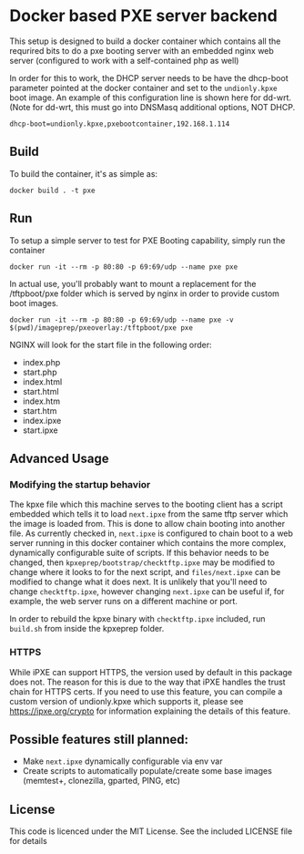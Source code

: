 # Docker based PXE server backend
This setup is designed to build a docker container which contains all the requrired bits to do a pxe booting server with an embedded nginx web server (configured to work with a self-contained php as well)

In order for this to work, the DHCP server needs to be have the dhcp-boot parameter pointed at the docker container and set to the `undionly.kpxe` boot image. An example of this configuration line is shown here for dd-wrt. (Note for dd-wrt, this must go into DNSMasq additional options, NOT DHCP.
```
dhcp-boot=undionly.kpxe,pxebootcontainer,192.168.1.114
```

## Build
To build the container, it's as simple as:
```
docker build . -t pxe
```

## Run
To setup a simple server to test for PXE Booting capability, simply run the container
```
docker run -it --rm -p 80:80 -p 69:69/udp --name pxe pxe
```

In actual use, you'll probably want to mount a replacement for the /tftpboot/pxe folder which is served by nginx in order to provide custom boot images.
```
docker run -it --rm -p 80:80 -p 69:69/udp --name pxe -v $(pwd)/imageprep/pxeoverlay:/tftpboot/pxe pxe
```
NGINX will look for the start file in the following order:
* index.php
* start.php
* index.html
* start.html
* index.htm
* start.htm
* index.ipxe
* start.ipxe

## Advanced Usage
### Modifying the startup behavior
The kpxe file which this machine serves to the booting client has a script embedded which tells it to load `next.ipxe` from the same tftp server which the image is loaded from. This is done to allow chain booting into another file. As currently checked in, `next.ipxe` is configured to chain boot to a web server running in this docker container which contains the more complex, dynamically configurable suite of scripts. If this behavior needs to be changed, then `kpxeprep/bootstrap/checktftp.ipxe` may be modified to change where it looks to for the next script, and `files/next.ipxe` can be modified to change what it does next. It is unlikely that you'll need to change `checktftp.ipxe`, however changing `next.ipxe` can be useful if, for example, the web server runs on a different machine or port.

In order to rebuild the kpxe binary with `checktftp.ipxe` included, run `build.sh` from inside the kpxeprep folder.

### HTTPS
While iPXE can support HTTPS, the version used by default in this package does not. The reason for this is due to the way that iPXE handles the trust chain for HTTPS certs. If you need to use this feature, you can compile a custom version of undionly.kpxe which supports it, please see https://ipxe.org/crypto for information explaining the details of this feature.

## Possible features still planned:
* Make `next.ipxe` dynamically configurable via env var
* Create scripts to automatically populate/create some base images (memtest+, clonezilla, gparted, PING, etc)

## License
This code is licenced under the MIT License. See the included LICENSE
file for details
